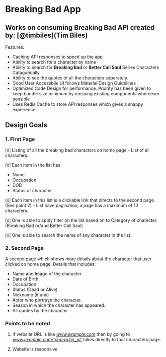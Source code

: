 # Breaking Bad App

## Works on consuming Breaking Bad API created by: [@timbiles](Tim Biles)

Features:

- Caching API responses to speed up the app
- Ability to search for a character by name
- Ability to search for **Breaking Bad** or **Better Call Saul** Series Characters Catagorically
- Ability to see the quotes of all the characters seperately.
- Good User Accessbile UI follows Material Design Guidelines
- Optimized Code Design for performance. Priority has been given to keep bundle size minimum by reusuing existing components whereever possible
- Uses Redis Cache to store API responses which gives a snappy experience.

## Design Goals

### 1. First Page

[x] Listing of all the breaking bad characters on home page - List of all characters.

[x] Each item in the list has

- Name
- Occupation
- DOB
- Status of character

[x] Each item in this list is a clickable link that directs to the second page. (See point 2) - List have pagination, a page has a maximum of 10 characters.

[x] One is able to apply filter on the list based on to Category of character. (Breaking Bad or/and Better Call Saul)

[x] One is able to search the name of any character in the list.

### 2. Second Page

A second page which shows more details about the character that user clicked on home page. Details that includes:

- Name and Image of the character
- Date of Birth
- Occupation.
- Status (Dead or Alive)
- Nickname (if any)
- Actor who portrays the character.
- Season in which the character has appeared.
- All quotes by the character

### Points to be noted

1. If website URL is like *www.example.com* then by going to *www.example.com/`character_id`* takes directly to that characters page.

2. Website is responsive
